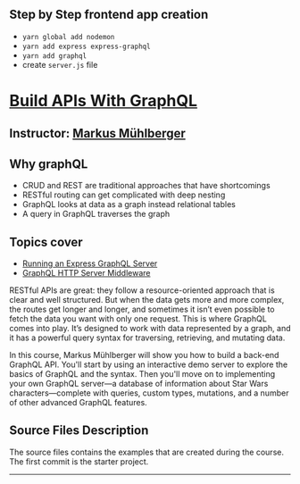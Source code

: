 ## Step by Step frontend app creation
- `yarn global add nodemon`
- `yarn add express express-graphql`
- `yarn add graphql`
- create `server.js` file

# [Build APIs With GraphQL](https://code.tutsplus.com/courses/build-apis-with-graphql/lessons/installing-the-prerequisites)
## Instructor: [Markus Mühlberger](https://tutsplus.com/authors/markus-muehlberger?_ga=2.7570034.110113772.1595497528-1627953844.1587647269)

## Why graphQL
- CRUD and REST are traditional approaches that have shortcomings
- RESTful routing can get complicated with deep nesting
- GraphQL looks at data as a graph instead relational tables
- A query in GraphQL traverses the graph

## Topics cover
- [Running an Express GraphQL Server](https://graphql.org/graphql-js/running-an-express-graphql-server/)
- [GraphQL HTTP Server Middleware](https://github.com/graphql/express-graphql)


RESTful APIs are great: they follow a resource-oriented approach that is clear and well structured. But when the data gets more and more complex, the routes get longer and longer, and sometimes it isn’t even possible to fetch the data you want with only one request. This is where GraphQL comes into play. It’s designed to work with data represented by a graph, and it has a powerful query syntax for traversing, retrieving, and mutating data.

In this course, Markus Mühlberger will show you how to build a back-end GraphQL API. You'll start by using an interactive demo server to explore the basics of GraphQL and the syntax. Then you'll move on to implementing your own GraphQL server—a database of information about Star Wars characters—complete with queries, custom types, mutations, and a number of other advanced GraphQL features.


## Source Files Description

The source files contains the examples that are created during the course. The first commit is the starter project.

------


